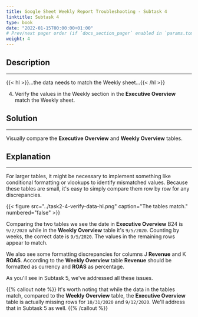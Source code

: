 ```yaml
---
title: Google Sheet Weekly Report Troubleshooting - Subtask 4
linktitle: Subtask 4
type: book
date: "2022-01-15T00:00:00+01:00"
# Prev/next pager order (if `docs_section_pager` enabled in `params.toml`)
weight: 4
---
```


## Description

***

{{< hl >}}...the data needs to match the Weekly sheet...{{< /hl >}}
<br />

4. Verify the values in the Weekly section in the **Executive Overview** match the Weekly sheet. 

## Solution

***

Visually compare the **Executive Overview** and **Weekly Overview** tables.

## Explanation

***

For larger tables, it might be necessary to implement something like conditional formatting or vlookups to identify mismatched values. Because these tables are small, it's easy to simply compare them row by row for any discrepancies. 

{{< figure src="../task2-4-verify-data-hl.png" caption="The tables match." numbered="false" >}}

Comparing the two tables we see the date in **Executive Overview** B24 is `9/2/2020` while in the **Weekly Overview** table it's `9/5/2020`. Counting by weeks, the correct date is `9/5/2020`. The values in the remaining rows appear to match.

We also see some formatting discrepancies for columns J **Revenue** and K **ROAS**. According to the **Weekly Overview** table **Revenue** should be formatted as currency and **ROAS** as percentage.

As you'll see in Subtask 5, we've addressed all these issues.

{{% callout note %}}
It's worth noting that while the data in the tables match, compared to the **Weekly Overview** table, the **Executive Overview** table is actually missing rows for `10/31/2020` and `9/12/2020`. We'll address that in Subtask 5 as well.
{{% /callout %}}